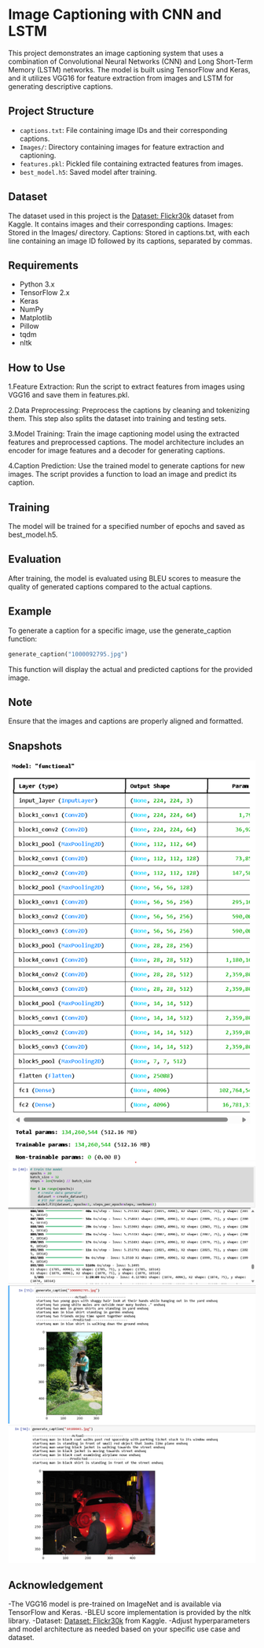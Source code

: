 # Image Captioning with CNN and LSTM

This project demonstrates an image captioning system that uses a combination of Convolutional Neural Networks (CNN) and Long Short-Term Memory (LSTM) networks. The model is built using TensorFlow and Keras, and it utilizes VGG16 for feature extraction from images and LSTM for generating descriptive captions.

## Project Structure
- `captions.txt`: File containing image IDs and their corresponding captions.
- `Images/`: Directory containing images for feature extraction and captioning.
- `features.pkl`: Pickled file containing extracted features from images.
- `best_model.h5`: Saved model after training.

## Dataset
The dataset used in this project is the [Dataset: Flickr30k](https://www.kaggle.com/datasets/adityajn105/flickr30k) dataset from Kaggle. It contains images and their corresponding captions.
Images: Stored in the Images/ directory.
Captions: Stored in captions.txt, with each line containing an image ID followed by its captions, separated by commas.

## Requirements

- Python 3.x
- TensorFlow 2.x
- Keras
- NumPy
- Matplotlib
- Pillow
- tqdm
- nltk
## How to Use
1.Feature Extraction: Run the script to extract features from images using VGG16 and save them in features.pkl.

2.Data Preprocessing: Preprocess the captions by cleaning and tokenizing them. This step also splits the dataset into training and testing sets.

3.Model Training: Train the image captioning model using the extracted features and preprocessed captions. The model architecture includes an encoder for image features and a decoder for generating captions.

4.Caption Prediction: Use the trained model to generate captions for new images. The script provides a function to load an image and predict its caption.

## Training
The model will be trained for a specified number of epochs and saved as best_model.h5.

## Evaluation
After training, the model is evaluated using BLEU scores to measure the quality of generated captions compared to the actual captions.

## Example
To generate a caption for a specific image, use the generate_caption function:
```python
generate_caption("1000092795.jpg")
```
This function will display the actual and predicted captions for the provided image.

## Note
Ensure that the images and captions are properly aligned and formatted.

## Snapshots
![Model Architecture](./Screenshot%202024-08-10%20192431.png)
![Epoch](./Screenshot%202024-08-10%20192531.png)
![1st Output](./Screenshot%202024-08-10%20192556.png)
![2nd Output](./Screenshot%202024-08-10%20192613.png)

## Acknowledgement
-The VGG16 model is pre-trained on ImageNet and is available via TensorFlow and Keras.
-BLEU score implementation is provided by the nltk library.
-Dataset: [Dataset: Flickr30k](https://www.kaggle.com/datasets/adityajn105/flickr30k) from Kaggle.
-Adjust hyperparameters and model architecture as needed based on your specific use case and dataset.

